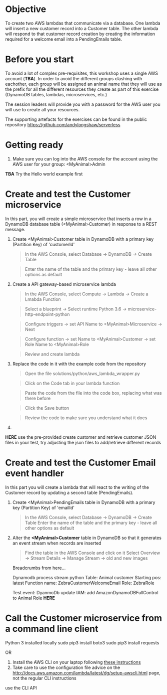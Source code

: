 # Objective
To create two AWS lambdas that communicate via a database. One lambda will insert a new customer record into a Customer table. The other lambda will respond to that customer record creation by creating the information required for a welcome email into a PendingEmails table.

# Before you start
To avoid a lot of complex pre-requisites, this workshop uses a single AWS account (**TBA**). In order to avoid the different groups clashing with eachother, each group will be assigned an animal name that they will use as the prefix for all the different resources they create as part of this exercise (DynamoDB tables, lambdas, microservices, etc.)

The session leaders will provide you with a password for the AWS user you will use to create all your resources.

The supporting artefacts for the exercises can be found in the public repository https://github.com/andylongshaw/serverless

# Getting ready

1. Make sure you can log into the AWS console for the account using the AWS user for your group: \<MyAnimal\>Admin

**TBA** Try the Hello world example first

# Create and test the Customer microservice
In this part, you will create a simple microservice that inserts a row in a DynamoDB database table (\<MyAnimal\>Customer) in response to a REST message.

1. Create \<MyAnimal\>Customer table in DynamoDB with a primary key (Partition Key) of 'customerId'
    
    > In the AWS Console, select Database -> DynamoDB -> Create Table
    
    > Enter the name of the table and the primary key - leave all other options as default
    
1. Create a API gateway-based microservice lambda
    
    > In the AWS Console, select Compute -> Lambda -> Create a Lmabda Function
    
    > Select a blueprint -> Select runtime Python 3.6 -> microservice-http-endpoint-python
    
    > Configure triggers -> set API Name to \<MyAnimal\>Microservice -> Next
    
    > Configure function -> set Name to \<MyAnimal\>Customer -> set Role Name to \<MyAnimal\>Role
    
    > Review and create lambda

1. Replace the code in it with the example code from the repository
    
    > Open the file solutions/python/aws_lambda_wrapper.py
    
    > Click on the Code tab in your lambda function
    
    > Paste the code from the file into the code box, replacing what was there before
    
    > Click the Save button
    
    > Review the code to make sure you understand what it does

1. 

**HERE**
use the pre-provided create customer and retrieve customer JSON files in your test, try adjusting the json files to add/retrieve different records

# Create and test the Customer Email event handler
In this part you will create a lambda that will react to the writing of the Customer record by updating a second table (PendingEmails).

1. Create \<MyAnimal\>PendingEmails table in DynamoDB with a primary key (Partition Key) of 'emailId'
    > In the AWS Console, select Database -> DynamoDB -> Create Table
    > Enter the name of the table and the primary key - leave all other options as default
1. Alter the **\<MyAnimal\>Customer** table in DynamoDB so that it generates an event stream when records are inserted
    > Find the table in the AWS Console and click on it
    > Select Overview -> Stream Details -> Manage Stream -> old and new images
    
    Breadcrumbs from here...
    
    Dynamodb process stream python
    Table: Animal customer
    Starting pos: latest
    Function name: ZebraCustomerWelcomeEmail
    Role: ZebraRole
    
    Test event: DyanmoDb update
    IAM: add AmazonDynamoDBFullControl to Animal Role
**HERE**

# Call the Customer microservice from a command line client

Python 3 installed locally
sudo pip3 install boto3
sudo pip3 install requests


OR


1. Install the AWS CLI on your laptop following [these instructions](http://docs.aws.amazon.com/cli/latest/userguide/installing.html)
1.  Take care to use the configuration file advice on the http://docs.aws.amazon.com/lambda/latest/dg/setup-awscli.html page, not the regular CLI instructions

use the CLI API
